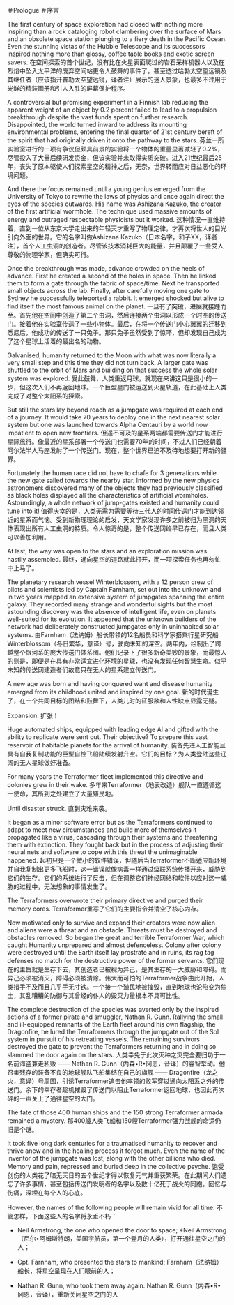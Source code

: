 ＃Prologue
＃序言

The first century of space exploration had closed with nothing more inspiring than a rock cataloging robot clambering over the surface of Mars and an obsolete space station plunging to a fiery death in the Pacific Ocean. Even the stunning vistas of the Hubble Telescope and its successors inspired nothing more than glossy, coffee table books and exotic screen savers. 
在空间探索的首个世纪，没有比在火星表面爬过的岩石采样机器人以及在烈焰中坠入太平洋的废弃空间站更令人鼓舞的事件了。甚至透过哈勃太空望远镜及其继任者（应该指开普勒太空望远镜，译者注）展示的迷人景象，也最多不过用于光鲜的精装画册和引人入胜的屏幕保护程序。

A controversial but promising experiment in a Finnish lab reducing the apparent weight of an object by 0.2 percent failed to lead to a propulsion breakthrough despite the vast funds spent on further research. Disappointed, the world turned inward to address its mounting environmental problems, entering the final quarter of 21st century bereft of the spirit that had originally driven it onto the pathway to the stars. 
芬兰一所实验室进行的一项有争议但颇具前景的实验将一个物体的重量显著减轻了0.2%，尽管投入了大量后续研发资金，但该实验并未取得实质突破。进入21世纪最后25年，丧失了原本驱使人们探索星空的精神之后，无奈，世界转而应对日益恶化的环境问题。

And there the focus remained until a young genius emerged from the University of Tokyo to rewrite the laws of physics and once again direct the eyes of the species outwards. His name was Ashizana Kazuko, the creator of the first artificial wormhole. The technique used massive amounts of energy and outraged respectable physicists but it worked. 
这种情况一直维持着，直到一位从东京大学走出来的年轻天才重写了物理定律，才再次将世人的目光引向外面的世界。它的名字叫做Ashizana Kazuko（日本名字，和子XX，译者注），首个人工虫洞的创造者。尽管该技术消耗巨大的能量，并且颠覆了一些受人尊敬的物理学家，但确实可行。

Once the breakthrough was made, advance crowded on the heels of advance. First he created a second of the holes in space. Then he linked them to form a gate through the fabric of space/time. Next he transported small objects across the lab. Finally, after carefully moving one gate to Sydney he successfully teleported a rabbit. It emerged shocked but alive to find itself the most famous animal on the planet. 
一旦有了突破，进展就接踵而至。首先他在空间中创造了第二个虫洞，然后连接两个虫洞以形成一个时空的传送门。接着他在实验室传送了一些小物体。最后，在将一个传送门小心翼翼的迁移到悉尼后，他成功的传送了一只兔子。那只兔子虽然受到了惊吓，但却发现自己成为了这个星球上活着的最出名的动物。

Galvanised, humanity returned to the Moon with what was now literally a very small step and this time they did not turn back. A larger gate was shuttled to the orbit of Mars and building on that success the whole solar system was explored. 
受此鼓舞，人类重返月球，就现在来讲这只是很小的一步，但这次人们不再返回地球。一个巨型星门被运送到火星轨道，在此基础上人类完成了对整个太阳系的探索。

But still the stars lay beyond reach as a jumpgate was required at each end of a journey. It would take 70 years to deploy one in the next nearest solar system but one was launched towards Alpha Centauri by a world now impatient to open new frontiers. 
但遥不可及的星系两端都需要传送门才能进行星际旅行。像最近的星系部署一个传送门也需要70年的时间，不过人们已经朝着阿尔法半人马座发射了一个传送门。现在，整个世界已迫不及待地想要打开新的疆界。

Fortunately the human race did not have to chafe for 3 generations while the new gate sailed towards the nearby star. Informed by the new physics astronomers discovered many of the objects they had previously classified as black holes displayed all the characteristics of artificial wormholes. Astoundingly, a whole network of jump-gates existed and humanity could tune into it!
值得庆幸的是，人类无需为需要等待三代人的时间传送门才能到达邻近的星系而气恼。受到新物理理论的启发，天文学家发现许多之前被归为黑洞的天体表现出所有人工虫洞的特质。令人惊奇的是，整个传送网络早已存在，而且人类可以善加利用。

At last, the way was open to the stars and an exploration mission was hastily assembled. 
最终，通向星空的道路就此打开，而一项探索任务也再匆忙中上马了。

The planetary research vessel Winterblossom, with a 12 person crew of pilots and scientists led by Captain Farnham, set out into the unknown and in two years mapped an extensive system of jumpgates spanning the entire galaxy. They recorded many strange and wonderful sights but the most astounding discovery was the absence of intelligent life, even on planets well-suited for its evolution. It appeared that the unknown builders of the network had deliberately constructed jumpgates only in uninhabited solar systems. 
由Farnham（法纳姆）船长带领的12名船员和科学家搭乘行星研究船Winterblossom（冬日繁华，意译）号，驶向未知的深空。两年内，绘制出了跨越整个银河系的庞大传送门体系图。他们记录下了很多新奇美妙的景象，而最惊人的则是，即便是在具有非常适宜进化环境的星球，也没有发现任何智慧生命。似乎未知的传送网建造者们故意只在无人的星系建立传送门。

A new age was born and having conquered want and disease humanity emerged from its childhood united and inspired by one goal. 
新的时代诞生了，在一个共同目标的团结和鼓舞下，人类儿时的征服欲和人性缺点显露无疑。

Expansion. 
扩张！

Huge automated ships, equipped with leading edge AI and gifted with the ability to replicate were sent out. Their objective? To prepare this vast reservoir of habitable planets for the arrival of humanity. 
装备先进人工智能且具有自我复制功能的巨型自控飞船陆续发射升空。它们的目标？为人类登陆这些辽阔的无人星球做好准备。

For many years the Terraformer fleet implemented this directive and colonies grew in their wake. 
多年来Terraformer（地表改造）舰队一直遵循这一使命，其所到之处建立了大量殖民地。

Until disaster struck. 
直到灾难来袭。

It began as a minor software error but as the Terraformers continued to adapt to meet new circumstances and build more of themselves it propagated like a virus, cascading through their systems and threatening them with extinction. They fought back but in the process of adjusting their neural nets and software to cope with this threat the unimaginable happened. 
起初只是一个微小的软件错误，但随后当Terraformer不断适应新环境并自我复制出更多飞船时，这一错误就像病毒一样通过级联系统传播开来，威胁到它们的生存。它们的系统进行了反击，但在调整它们神经网络和软件以应对这一威胁的过程中，无法想象的事情发生了。

The Terraformers overwrote their primary directive and purged their memory cores. 
Terraformer重写了它们的主要指令并清空了核心内存。

Now motivated only to survive and expand their creators were now alien and aliens were a threat and an obstacle. Threats must be destroyed and obstacles removed. So began the great and terrible Terraformer War, which caught Humanity unprepared and almost defenceless. Colony after colony were destroyed until the Earth itself lay prostrate and in ruins, its rag tag defenses no match for the destructive power of the former servants. 
它们现在的主旨就是生存下去，其创造者已被视为异己，是其生存的一大威胁和障碍。而异己必须被消灭，障碍必须被清除。伟大而可怕的Terraformer战争由此开始，人类措手不及而且几乎手无寸铁。一个接一个殖民地被摧毁，直到地球也沦陷变为焦土，其乱糟糟的防御与其曾经的仆人的毁灭力量根本不具可比性。

The complete destruction of the species was averted only by the inspired actions of a former pirate and smuggler, Nathan R. Gunn. Rallying the small and ill-equipped remnants of the Earth fleet around his own flagship, the Dragonfire, he lured the Terraformers through the jumpgate out of the Sol system in pursuit of his retreating vessels. The remaining survivors destroyed the gate to prevent the Terraformers returning and in doing so slammed the door again on the stars. 
人类幸免于此次灭种之灾完全要归功于一名前海盗兼走私贩 —— Nathan R. Gunn（内森•R•冈恩，音译）的睿智举动。他召集残存的装备不良的地球舰队飞船集结在自己的旗舰 —— Dragonfire（龙之火，意译）号周围，引诱Terraformer追击他率领的败军穿过通向太阳系之外的传送门。余下的幸存者趁机摧毁了传送门以阻止Terraformer返回地球，也因此再次砰的一声关上了通往星空的大门。

The fate of those 400 human ships and the 150 strong Terraformer armada remained a mystery. 
那400艘人类飞船和150艘Terraformer强力战舰的命运仍旧是个谜。

It took five long dark centuries for a traumatised humanity to recover and thrive anew and in the healing process it forgot much. Even the name of the inventor of the jumpgate was lost, along with the other billions who died. Memory and pain, repressed and buried deep in the collective psyche. 
饱受创伤的人类花了暗无天日的五个世纪才得以恢复元气并重获繁荣。在此期间人们遗忘了许多事情，甚至包括传送门发明者的名字以及数十亿死于战火的同胞。回忆与伤痛，深埋在每个人的心底。

However, the names of the following people will remain vivid for all time: 
不管怎样，下面这些人的名字将永垂不朽：

* Neil Armstrong, the one who opened the door to space; 
*Neil Armstrong（尼尔•阿姆斯特朗，美国宇航员，第一个登月的人类），打开通往星空之门的人；

* Cpt. Farnham, who presented the stars to mankind; 
Farnham（法纳姆）船长，将星空呈现在人们眼前的人；

* Nathan R. Gunn, who took them away again.
Nathan R. Gunn（内森•R•冈恩，音译），重新关闭星空之门的人
